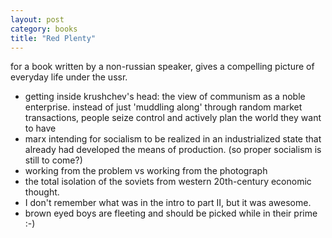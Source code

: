```yaml
---
layout: post
category: books
title: "Red Plenty"
---
```


for a book written by a non-russian speaker, gives a compelling picture of everyday life under the ussr. 

- getting inside krushchev's head: the view of communism as a noble enterprise. instead of just 'muddling along' through random market transactions, people seize control and actively plan the world they want to have
- marx intending for socialism to be realized in an industrialized state that already had developed the means of production. (so proper socialism is still to come?)
- working from the problem vs working from the photograph
- the total isolation of the soviets from western 20th-century economic thought.
- I don't remember what was in the intro to part II, but it was awesome. 
- brown eyed boys are fleeting and should be picked while in their prime :-)
